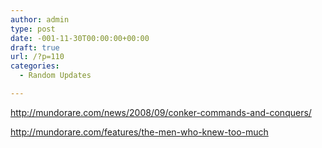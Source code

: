 ```yaml
---
author: admin
type: post
date: -001-11-30T00:00:00+00:00
draft: true
url: /?p=110
categories:
  - Random Updates

---
```

http://mundorare.com/news/2008/09/conker-commands-and-conquers/

http://mundorare.com/features/the-men-who-knew-too-much